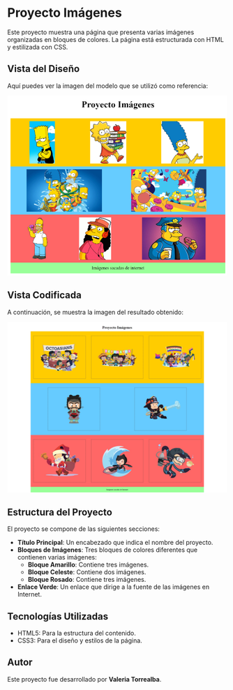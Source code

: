# Proyecto Imágenes

Este proyecto muestra una página que presenta varias imágenes organizadas en bloques de colores. La página está estructurada con HTML y estilizada con CSS.

## Vista del Diseño

Aquí puedes ver la imagen del modelo que se utilizó como referencia:

![Modelo](assets/screenshot/modelo.png)

## Vista Codificada

A continuación, se muestra la imagen del resultado obtenido:

![Resultado Codificado](assets/screenshot/imagenes.png)

## Estructura del Proyecto

El proyecto se compone de las siguientes secciones:

- **Título Principal**: Un encabezado que indica el nombre del proyecto.
- **Bloques de Imágenes**: Tres bloques de colores diferentes que contienen varias imágenes:
  - **Bloque Amarillo**: Contiene tres imágenes.
  - **Bloque Celeste**: Contiene dos imágenes.
  - **Bloque Rosado**: Contiene tres imágenes.
- **Enlace Verde**: Un enlace que dirige a la fuente de las imágenes en Internet.

## Tecnologías Utilizadas
- HTML5: Para la estructura del contenido.
- CSS3: Para el diseño y estilos de la página.

## Autor

Este proyecto fue desarrollado por **Valeria Torrealba**.